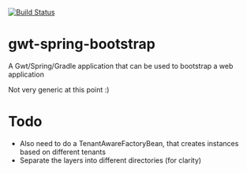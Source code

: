 [![Build Status](https://secure.travis-ci.org/nadavc/gwt-spring-bootstrap.png)](http://travis-ci.org/nadavc/gwt-spring-bootstrap)

gwt-spring-bootstrap
====================

A Gwt/Spring/Gradle application that can be used to bootstrap a web application

Not very generic at this point :)

Todo
====
- Also need to do a TenantAwareFactoryBean, that creates instances based on different tenants
- Separate the layers into different directories (for clarity)
